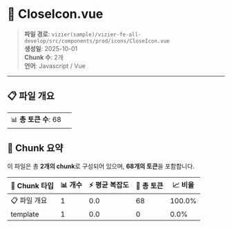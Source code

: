 # 📄 CloseIcon.vue

> **파일 경로**: `vizier(sample)/vizier-fe-all-develop/src/components/prod/icons/CloseIcon.vue`  
> **생성일**: 2025-10-01  
> **Chunk 수**: 2개  
> **언어**: Javascript / Vue
---


## 📋 파일 개요

| | |
|--|--|
| 📊 **총 토큰 수**: 68 |  |






## 🧩 Chunk 요약

이 파일은 총 **2개의 chunk**로 구성되어 있으며, **68개의 토큰**을 포함합니다.

| 🧩 Chunk 타입 | 📊 개수 | ⚡ 평균 복잡도 | 📝 총 토큰 | 📈 비율 |
|---------------|--------|-------------|----------|--------|
| 📋 파일 개요 | 1 | 0.0 | 68 | 100.0% |
| template | 1 | 0.0 | 0 | 0.0% |

